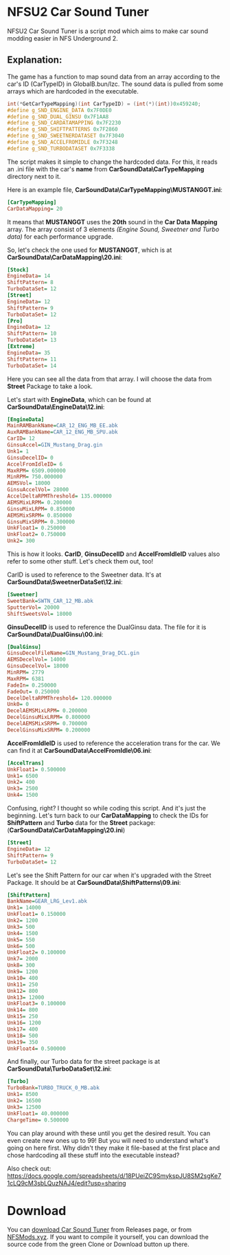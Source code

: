 # NFSU2 Car Sound Tuner
NFSU2 Car Sound Tuner is a script mod which aims to make car sound modding easier in NFS Underground 2.

## Explanation:
The game has a function to map sound data from an array according to the car's ID (CarTypeID) in GlobalB.bun/lzc. The sound data is pulled from some arrays which are hardcoded in the executable.

```cpp
int(*GetCarTypeMapping)(int CarTypeID) = (int(*)(int))0x459240;
#define g_SND_ENGINE_DATA 0x7F0DE0
#define g_SND_DUAL_GINSU 0x7F1AA8
#define g_SND_CARDATAMAPPING 0x7F2230
#define g_SND_SHIFTPATTERNS 0x7F2860
#define g_SND_SWEETNERDATASET 0x7F3040
#define g_SND_ACCELFROMIDLE 0x7F3248
#define g_SND_TURBODATASET 0x7F3338
```

The script makes it simple to change the hardcoded data. For this, it reads an .ini file with the car's **name** from **CarSoundData\CarTypeMapping** directory next to it.

Here is an example file, **CarSoundData\CarTypeMapping\MUSTANGGT.ini**:

```ini
[CarTypeMapping]
CarDataMapping= 20
```

It means that **MUSTANGGT** uses the **20th** sound in the **Car Data Mapping** array. The array consist of 3 elements *(Engine Sound, Sweetner and Turbo data)* for each performance upgrade.

So, let's check the one used for **MUSTANGGT**, which is at **CarSoundData\CarDataMapping\20.ini**:
```ini
[Stock]
EngineData= 14
ShiftPattern= 8
TurboDataSet= 12
[Street]
EngineData= 12
ShiftPattern= 9
TurboDataSet= 12
[Pro]
EngineData= 12
ShiftPattern= 10
TurboDataSet= 13
[Extreme]
EngineData= 35
ShiftPattern= 11
TurboDataSet= 14
```
Here you can see all the data from that array. I will choose the data from **Street** Package to take a look.

Let's start with **EngineData**, which can be found at **CarSoundData\EngineData\12.ini**:
```ini
[EngineData]
MainRAMBankName=CAR_12_ENG_MB_EE.abk
AuxRAMBankName=CAR_12_ENG_MB_SPU.abk
CarID= 12
GinsuAccel=GIN_Mustang_Drag.gin
Unk1= 1
GinsuDecelID= 0
AccelFromIdleID= 6
MaxRPM= 6509.000000
MinRPM= 750.000000
AEMSVol= 18000
GinsuAccelVol= 28000
AccelDeltaRPMThreshold= 135.000000
AEMSMixLRPM= 0.200000
GinsuMixLRPM= 0.850000
AEMSMixSRPM= 0.850000
GinsuMixSRPM= 0.300000
UnkFloat1= 0.250000
UnkFloat2= 0.750000
Unk2= 300
```
This is how it looks. **CarID**, **GinsuDecelID** and **AccelFromIdleID** values also refer to some other stuff. Let's check them out, too!

CarID is used to reference to the Sweetner data. It's at **CarSoundData\SweetnerDataSet\12.ini**:
```ini
[Sweetner]
SweetBank=SWTN_CAR_12_MB.abk
SputterVol= 20000
ShiftSweetsVol= 18000
```
 **GinsuDecelID** is used to reference the DualGinsu data. 
 The file for it is **CarSoundData\DualGinsu\00.ini**:
```ini
[DualGinsu]
GinsuDecelFileName=GIN_Mustang_Drag_DCL.gin
AEMSDecelVol= 14000
GinsuDecelVol= 18000
MinRPM= 2779
MaxRPM= 6381
FadeIn= 0.250000
FadeOut= 0.250000
DecelDeltaRPMThreshold= 120.000000
Unk0= 0
DecelAEMSMixLRPM= 0.200000
DecelGinsuMixLRPM= 0.800000
DecelAEMSMixSRPM= 0.700000
DecelGinsuMixSRPM= 0.200000
```
**AccelFromIdleID** is used to reference the acceleration trans for the car. We can find it at **CarSoundData\AccelFromIdle\06.ini**:
```ini
[AccelTrans]
UnkFloat1= 0.500000
Unk1= 6500
Unk2= 400
Unk3= 2500
Unk4= 1500
```
Confusing, right? I thought so while coding this script. And it's just the beginning. Let's turn back to our **CarDataMapping** to check the IDs for **ShiftPattern** and **Turbo** data for the **Street** package: (**CarSoundData\CarDataMapping\20.ini**)
```ini
[Street]
EngineData= 12
ShiftPattern= 9
TurboDataSet= 12
```
Let's see the Shift Pattern for our car when it's upgraded with the Street Package. It should be at **CarSoundData\ShiftPatterns\09.ini**:
```ini
[ShiftPattern]
BankName=GEAR_LRG_Lev1.abk
Unk1= 14000
UnkFloat1= 0.150000
Unk2= 1200
Unk3= 500
Unk4= 1500
Unk5= 550
Unk6= 500
UnkFloat2= 0.100000
Unk7= 2000
Unk8= 300
Unk9= 1200
Unk10= 400
Unk11= 250
Unk12= 800
Unk13= 12000
UnkFloat3= 0.100000
Unk14= 800
Unk15= 250
Unk16= 1200
Unk17= 400
Unk18= 500
Unk19= 350
UnkFloat4= 0.500000
```
And finally, our Turbo data for the street package is at **CarSoundData\TurboDataSet\12.ini**:
```ini
[Turbo]
TurboBank=TURBO_TRUCK_0_MB.abk
Unk1= 8500
Unk2= 16500
Unk3= 12500
UnkFloat1= 40.000000
ChargeTime= 0.500000
```

You can play around with these until you get the desired result. You can even create new ones up to 99! But you will need to understand what's going on here first. Why didn't they make it file-based at the first place and chose hardcoding all these stuff into the executable instead?

Also check out: https://docs.google.com/spreadsheets/d/18PUeiZC9SmykspJU8SM2sgKe71cLQ9cM3sbLQuzNAJ4/edit?usp=sharing

# Download
You can [download Car Sound Tuner](https://github.com/nlgzrgn/NFSU2CarSoundTuner/releases) from Releases page, or from [NFSMods.xyz](https://www.nfsmods.xyz).
If you want to compile it yourself, you can download the source code from the green Clone or Download button up there.
